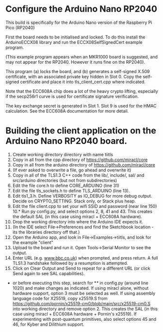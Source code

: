 
# Configure the Arduino Nano RP2040

This build is specifically for the Arduino Nano version of the Raspberry Pi Pico (RP2040)

First the board needs to be initialised and locked. To do this install the ArduinoECCX08 library and run the ECCX08SelfSignedCert example program. 

(This example program appears when an MKR1000 board is suggested, and may not appear for the RP2040. However it runs fine on the RP2040).

This program (a) locks the board, and (b) generates a self-signed X.509 certificate, with an associated private key hidden in Slot 0. Copy 
the self-signed certificate and place it into tls_client_cert.cpp where indicated.

Note that the ECC608A chip does a lot of the heavy crypto lifting, especially if the secp256r1 curve is used for certificate signature verification.

The key exchange secret is generated in Slot 1. Slot 9 is used for the HMAC calculation. See the ECC608A documentation for more detail.

# Building the client application on the Arduino Nano RP2040 board.

1.	Create working directory directory with name tiitls
2.	Copy in all from the cpp directory of https://github.com/miracl/core
3.	Copy in all from the arduino directory of https://github.com/miracl/core
4.	(If ever asked to overwrite a file, go ahead and overwrite it)
5.	Copy in all of the TLS1.3 C++ code from the lib/, include/, sal/ and src/arduino directories (but not from subdirectories)
6.	Edit the file core.h to define CORE_ARDUINO (line 31)
7.	Edit the file tls_sockets.h to define TLS_ARDUINO (line 13). 
8.	Edit tls1_3.h. Define VERBOSITY as IO_DEBUG for more debug output. Decide on CRYPTO_SETTING. Stack only, or Stack plus heap. 
9.	Edit the file client.cpp to set your wifi SSID and password (near line 150)
10.*	Run py config.py, and select options 2, 8, 41 and 43. This creates the default SAL (in this case using miracl + ECC608A hardware).
11.	Drop the working directory into where the Arduino IDE expects it. 
12.	(In the IDE select File->Preferences and find the Sketchbook location - its the libraries directory off that.)
13.	Open the Arduino app, and look in File->Examples->tiitls, and look for the example "client"
14.	Upload to the board and run it. Open Tools->Serial Monitor to see the output. 
15.	Enter URL (e.g. www.bbc.co.uk) when prompted, and press return. A full TLS1.3 handshake followed by a resumption is attempted.
16.	Click on Clear Output and Send to repeat for a different URL (or click Send again to see SAL capabilities).

* or before executing this step, search for $*$*$*$* in config.py (around line 1020) and make changes as indicated. 
If using miracl alone, without hardware support, option 3 must be selected as well.
If using assembly language code for X25519, copy x25519.S from https://github.com/pornin/x25519-cm0/blob/main/src/x25519-cm0.S
into working directory and remove option 2. This creates the SAL (in this case using miracl + ECC608A hardware + Pornin's x25519).
If experimenting with post-quantum primitives, also select options 45 and 46, for Kyber and Dilithium support. 

